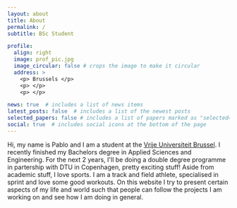 ```yaml
---
layout: about
title: About
permalink: /
subtitle: BSc Student

profile:
  align: right
  image: prof_pic.jpg
  image_circular: false # crops the image to make it circular
  address: >
    <p> Brussels </p>
    <p> </p>
    <p> </p>

news: true  # includes a list of news items
latest_posts: false  # includes a list of the newest posts
selected_papers: false # includes a list of papers marked as "selected={true}"
social: true  # includes social icons at the bottom of the page
---
```


Hi, my name is Pablo and I am a student at the [Vrije Universiteit Brussel](https://www.vub.be/nl). I recently finished my Bachelors degree in Applied Sciences and Engineering. For the next 2 years, I'll be doing a double degree programme in partership with DTU in Copenhagen, pretty exciting stuff! Aside from  academic stuff, I love sports. I am a track and field athlete, specialised in sprint and love some good workouts. On this website I try to present certain aspects of my life and world such that people can follow the projects I am working on and see how I am doing in general.
